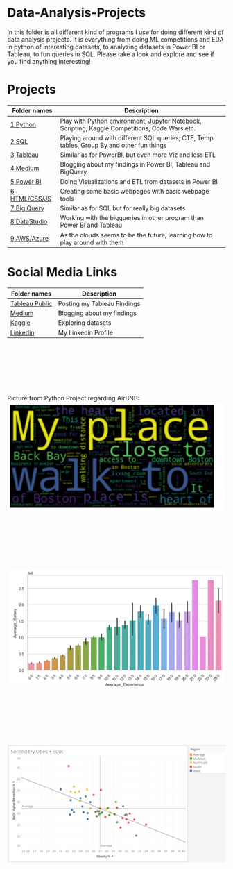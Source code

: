 # Data-Analysis-Projects
In this folder is all different kind of programs I use for doing different kind of data analysis projects.
It is everything from doing ML competitions and EDA in python of interesting datasets, to analyzing datasets in Power BI or Tableau, to fun queries in SQL.
Please take a look and explore and see if you find anything interesting!

# Projects
|Folder names|Description| 
|---|---|
|[1 Python](https://github.com/EliasNo/Data-Analysis-Projects/tree/master/1_Python)| Play with Python environment; Jupyter Notebook, Scripting, Kaggle Competitions, Code Wars etc.|
|[2 SQL](https://github.com/EliasNo/Data-Analysis-Projects/tree/master/2_SQL)|Playing around with different SQL queries; CTE, Temp tables, Group By and other fun things|
|[3 Tableau](https://github.com/EliasNo/Data-Analysis-Projects/tree/master/3_Tableau)|Similar as for PowerBI, but even more Viz and less ETL|
|[4 Medium](https://github.com/EliasNo/Data-Analysis-Projects/tree/master/4_Medium)|Blogging about my findings in Power BI, Tableau and BigQuery|
|[5 Power BI](https://github.com/EliasNo/Data-Analysis-Projects/tree/master/5_Power_BI)|Doing Visualizations and ETL from datasets in Power BI|
|[6 HTML/CSS/JS](https://github.com/EliasNo/Data-Analysis-Projects/tree/master/6_HTML_CSS_JS)|Creating some basic webpages with basic webpage tools|
|[7 Big Query](https://github.com/EliasNo/Data-Analysis-Projects/tree/master/7_BigQuery)|Similar as for SQL but for really big datasets|
|[8 DataStudio](https://github.com/EliasNo/Data-Analysis-Projects/tree/master/8_DataStudio)|Working with the bigqueries in other program than Power BI and Tableau|
|[9 AWS/Azure](https://github.com/EliasNo/Data-Analysis-Projects/tree/master/9_AWS_Azure)|As the clouds seems to be the future, learning how to play around with them|

# Social Media Links
|Folder names|Description|
|---|---|
|[Tableau Public](https://public.tableau.com/profile/elias.nordlinder#!/?newProfile=&activeTab=0)|Posting my Tableau Findings|
|[Medium](https://medium.com/@elias.nordlinder)|Blogging about my findings|
|[Kaggle](https://www.kaggle.com/eliasno)|Exploring datasets|
|[Linkedin](https://www.linkedin.com/in/elias-nordlinder)|My Linkedin Profile|

<br></br>
<br></br>
<br></br>

Picture from Python Project regarding AirBNB:
![Python - AirBNB - Boston vs Seattle](https://github.com/EliasNo/Data-Analysis-Projects/blob/master/1_Python/Project_2_Data-Analyzing-Jupyter-Notebook/airBNB_Picture.PNG)

<br></br>
<br></br>
<br></br>

![Python - Indian Jobs](https://github.com/EliasNo/Data-Analysis-Projects/blob/master/1_Python/Kaggle_Competitions/Job-Seekers/Indian_Example.PNG)

<br></br>
<br></br>
<br></br>

![Tableau - Obesity vs Education](https://github.com/EliasNo/Data-Analysis-Projects/blob/master/3_Tableau/Project_9_Obesity-Vs-Education/Obesity_Vs_Education.PNG)

